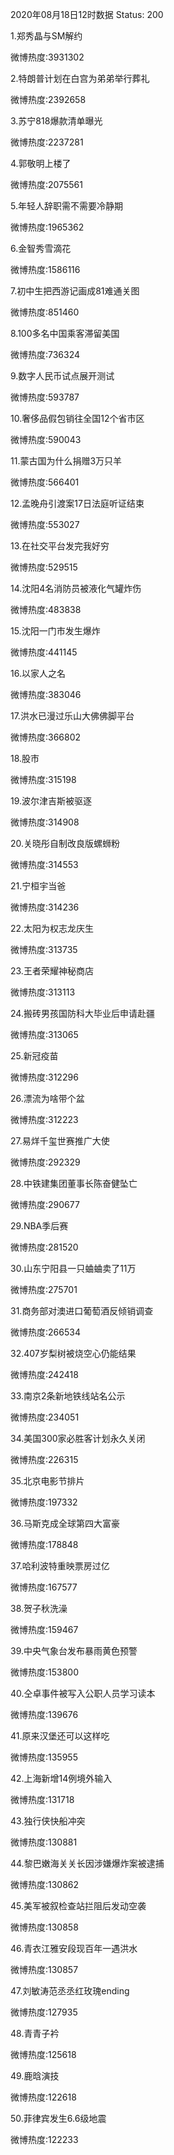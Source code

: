 2020年08月18日12时数据
Status: 200

1.郑秀晶与SM解约

微博热度:3931302

2.特朗普计划在白宫为弟弟举行葬礼

微博热度:2392658

3.苏宁818爆款清单曝光

微博热度:2237281

4.郭敬明上楼了

微博热度:2075561

5.年轻人辞职需不需要冷静期

微博热度:1965362

6.金智秀雪滴花

微博热度:1586116

7.初中生把西游记画成81难通关图

微博热度:851460

8.100多名中国乘客滞留美国

微博热度:736324

9.数字人民币试点展开测试

微博热度:593787

10.奢侈品假包销往全国12个省市区

微博热度:590043

11.蒙古国为什么捐赠3万只羊

微博热度:566401

12.孟晚舟引渡案17日法庭听证结束

微博热度:553027

13.在社交平台发完我好穷

微博热度:529515

14.沈阳4名消防员被液化气罐炸伤

微博热度:483838

15.沈阳一门市发生爆炸

微博热度:441145

16.以家人之名

微博热度:383046

17.洪水已漫过乐山大佛佛脚平台

微博热度:366802

18.股市

微博热度:315198

19.波尔津吉斯被驱逐

微博热度:314908

20.关晓彤自制改良版螺蛳粉

微博热度:314553

21.宁桓宇当爸

微博热度:314236

22.太阳为权志龙庆生

微博热度:313735

23.王者荣耀神秘商店

微博热度:313113

24.搬砖男孩国防科大毕业后申请赴疆

微博热度:313065

25.新冠疫苗

微博热度:312296

26.漂流为啥带个盆

微博热度:312223

27.易烊千玺世赛推广大使

微博热度:292329

28.中铁建集团董事长陈奋健坠亡

微博热度:290677

29.NBA季后赛

微博热度:281520

30.山东宁阳县一只蛐蛐卖了11万

微博热度:275701

31.商务部对澳进口葡萄酒反倾销调查

微博热度:266534

32.407岁梨树被烧空心仍能结果

微博热度:242418

33.南京2条新地铁线站名公示

微博热度:234051

34.美国300家必胜客计划永久关闭

微博热度:226315

35.北京电影节排片

微博热度:197332

36.马斯克成全球第四大富豪

微博热度:178848

37.哈利波特重映票房过亿

微博热度:167577

38.贺子秋洗澡

微博热度:159467

39.中央气象台发布暴雨黄色预警

微博热度:153800

40.仝卓事件被写入公职人员学习读本

微博热度:139676

41.原来汉堡还可以这样吃

微博热度:135955

42.上海新增14例境外输入

微博热度:131718

43.独行侠快船冲突

微博热度:130881

44.黎巴嫩海关关长因涉嫌爆炸案被逮捕

微博热度:130862

45.美军被叙检查站拦阻后发动空袭

微博热度:130858

46.青衣江雅安段现百年一遇洪水

微博热度:130857

47.刘敏涛范丞丞红玫瑰ending

微博热度:127935

48.青青子衿

微博热度:125618

49.鹿晗演技

微博热度:122618

50.菲律宾发生6.6级地震

微博热度:122233

